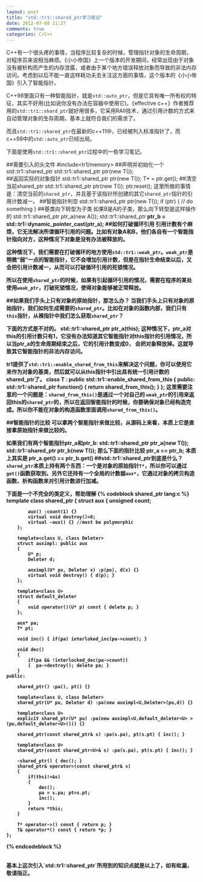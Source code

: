 ```yaml
---
layout: post
title: "std::tr1::shared_ptr学习笔记"
date: 2012-07-08 11:27
comments: true
categories: C/C++
---
```


C++有一个很头疼的事情，当程序比较复杂的时候，管理指针对象的生命周期，对程序员来说相当麻烦。《小小帝国》上一个版本的开发期间，经常出现由于对象没有被析构而产生的内存泄露，或者由于某个地方错误释放对象而导致的非法内存访问。考虑到以后不能一直这样耗功夫去关注这方面的事情，这个版本的《小小帝国》引入了智能指针。

C++98里面只有一种智能指针，就是`std::auto_ptr`，但是它具有唯一所有权的特征，其实不好用(比如说你没有办法在容器中使用它)。《effective c++》作者推荐用的`std::tr1::shard_ptr`就好用很多，它采用RAII技术，通过引用计数的方式来自动管理对象的生存周期，基本上就符合我们的需求了。

而且`std::tr1::shared_ptr`在最新的c++11中，已经被列入标准指针了，而c++98中的`std::auto_ptr`已经出局。

下面是使用`std::tr1::shared_ptr`过程中的一些学习笔记。

##需要引入的头文件
	#include<tr1/memory>
##声明并初始化一个std::tr1::shared_ptr
	std::tr1::shared_ptr<T> ptr(new T());  
##返回实际的对象指针
	std::tr1::shared_ptr<T> ptr(new T());
	T* = ptr.get();
##清空当前shared_ptr
	std::tr1::shared_ptr<T> ptr(new T());
	ptr.reset();
这里所做的事情是：清空当前的`shared_ptr`，并且基于该指针所创建的其它`shared_ptr`指针的引用计数减一。
##智能指针判空
	std::tr1::shared_ptr<T> ptr(new T());
	if (ptr) {
		// do something
	}
##基类向下转型为子类
如果B是A的子类，那么向下转型是这样操作的
	std::tr1::shared_ptr<A> ptr_a(new A());
	std::tr1::shared_ptr<B> ptr_b = std::tr1::dynamic_pointer_cast<B>(ptr_a);
##如何打破循环引用
引用计数有个麻烦，它无法解决所谓循环引用的问题。比如有对象A和B，他们各自有一个智能指针指向对方，这种情况下对象是没有办法被释放的。

这种情况下，我们需要在打破循环的地方使用`std::tr1::weak_ptr`。`weak_ptr`是稍微“弱”一点的智能指针，它不会增加引用计数，但是在指针生命结束以后，又会把引用计数减一，从而可以打破循环引用的死锁情况。

所以在使用`shared_ptr`的时候，如果有引起循环引用的情况，需要在程序的某处使用`weak_ptr`，打破死锁情况，使得对象能够被正常释放。

##如果我们手头上只有对象的原始指针，那怎么办？
当我们手头上只有对象的原始指针，我们如何生成需要的`shared_ptr`。比如在对象的函数内部，我们只有`this`指针，从裸指针中我们怎么获取`shared_ptr`？

下面的方式是不对的。
	std::tr1::shared_ptr<T> ptr_a(this);
这种情况下，ptr_a对this的引用计数只有1，它没有办法知道其它智能指针对this指针的引用情况，所以当ptr_a的生命周期结束之后，它的引用计数变成0， 会把对象释放掉。这就导致其它智能指针的非法内存访问。

tr1提供了`std::tr1::enable_shared_from_this`来解决这个问题，你可以使用它来作为对象的基类，然后就可以从this指针中引出具有统一引用计数的shared_ptr了。
	class T : public std::tr1::enable_shared_from_this<T> 
	{ 
	public: 
  		std::tr1::shared_ptr<T> function() { 
    		return shared_from_this(); 
  		} 
	}; 
这里需要注意的一个问题是：`shared_from_this()`是通过一个对自己的 `weak_ptr`的引用来返回this的`shared_ptr`的，所以在返回智能指针的时候，你要确保对象已经构造完成。所以你不能在对象的构造函数里面调用`shared_from_this()`。

##智能指针的比较
可以拿两个智能指针来做比较，从源码上来看，本质上它是直接拿原始指针来做比较的。

如果我们有两个智能指针ptr_a和ptr_b:
	std::tr1::shared_ptr<T> ptr_a(new T());
	std::tr1::shared_ptr<T> ptr_b(new T());
那么下面的指针比较
	ptr_a == ptr_b;
本质上其实是
	ptr_a.get() == ptr_b.get()
##std::tr1::shared_ptr到底是什么？ 
`shared_ptr`本质上持有两个东西：一个是对象的原始指针`T*`，所以你可以通过`get()`函数获取到。另外它还持有一个全局的计数器`aux*`，它通过对象的拷贝构造函数、析构函数来对引用计数进行加减。

下面是一个不完全的类定义，帮助理解
{% codeblock shared_ptr lang:c %}
	template<class T>
	class shared_ptr
	{
    	struct aux
    	{
        	unsigned count;

        	aux() :count(1) {}
        	virtual void destroy()=0;
        	virtual ~aux() {} //must be polymorphic
    	};

    	template<class U, class Deleter>
    	struct auximpl: public aux
    	{
        	U* p;
        	Deleter d;

        	anximpl(U* pu, Deleter x) :p(pu), d(x) {}
        	virtual void destroy() { d(p); } 
    	};
    
    	template<class U>
    	struct default_deleter
    	{
        	void operator()(U* p) const { delete p; }
    	};

    	aux* pa;
    	T* pt;

    	void inc() { if(pa) interloked_inc(pa->count); }

    	void dec() 
    	{ 
        	if(pa && !interlocked_dec(pa->count)) 
        	{  pa->destroy(); delete pa; }
    	}
    public:

    	shared_ptr() :pa(), pt() {}

    	template<class U, class Deleter>
    	shared_ptr(U* pu, Deleter d) :pa(new auximpl<U,Deleter>(pu,d)) {}

    	template<class U>
    	explicit shared_ptr(U* pu) :pa(new auximpl<U,default_deleter<U> >(pu,default_deleter<U>())) {}

    	shared_ptr(const shared_ptr& s) :pa(s.pa), pt(s.pt) { inc(); }

    	template<class U>
    	shared_ptr(const shared_ptr<U>& s) :pa(s.pa), pt(s.pt) { inc(); }

    	~shared_ptr() { dec(); }
		shared_ptr& operator=(const shared_ptr& s)
    	{
        	if(thsi!=&s)
        	{
            	dec();
            	pa = s.pa; pt=s.pt;
            	inc();
        	}        
        	return *this;
    	}

    	T* operator->() const { return p; }
    	T& operator*() const { return *p; }
	};
{% endcodeblock %}	

<br/>
基本上这次引入`std::tr1::shared_ptr`所用到的知识点就是以上了，如有纰漏，敬请指正。